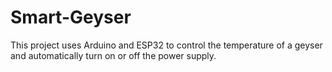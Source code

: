 # Smart-Geyser
This project uses Arduino and ESP32 to control the temperature of a geyser and automatically turn on or off the power supply.
